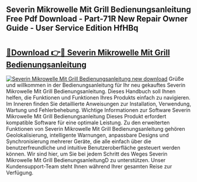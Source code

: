 ## Severin Mikrowelle Mit Grill Bedienungsanleitung Free Pdf Download - Part-71R New Repair Owner Guide - User Service Edition HfHBq

# <h2><a href="http://df2h01.blite.top/?on=Severin+Mikrowelle+Mit+Grill+Bedienungsanleitung">🔗Download 👉🔴 Severin Mikrowelle Mit Grill Bedienungsanleitung</a></h2>

[![Severin Mikrowelle Mit Grill Bedienungsanleitung new download](https://i.imgur.com/lujVjoI.png)](http://df2h01.blite.top/?on=Severin+Mikrowelle+Mit+Grill+Bedienungsanleitung)
Grüße und willkommen in der Bedienungsanleitung für Ihr neu gekauftes Severin Mikrowelle Mit Grill Bedienungsanleitung. Dieses Handbuch soll Ihnen helfen, die Funktionen und Funktionen Ihres Produkts einfach zu navigieren. Im Inneren finden Sie detaillierte Anweisungen zur Installation, Verwendung, Wartung und Fehlerbehebung. Wichtige Informationen zur Software Severin Mikrowelle Mit Grill Bedienungsanleitung Dieses Produkt erfordert kompatible Software für eine optimale Leistung. Zu den erweiterten Funktionen von Severin Mikrowelle Mit Grill Bedienungsanleitung gehören Geolokalisierung, intelligente Warnungen, anpassbare Designs und Synchronisierung mehrerer Geräte, die alle einfach über die benutzerfreundliche und intuitive Benutzeroberfläche gesteuert werden können. Wir sind hier, um Sie bei jedem Schritt des Weges Severin Mikrowelle Mit Grill BedienungsanleitungD zu unterstützen. Unser Kundensupport-Team steht Ihnen während Ihrer gesamten Reise zur Verfügung.
